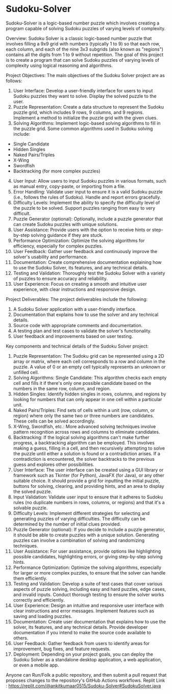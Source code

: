 # Sudoku-Solver
Sudoku-Solver is a logic-based number puzzle which involves creating a program capable of solving Sudoku puzzles of varying levels of complexity.

Overview: Sudoku Solver is a classic logic-based number puzzle that involves filling a 9x9 grid with numbers (typically 1 to 9) so that each row, each column, and each of the nine 3x3 subgrids (also known as "regions") contains all the digits from 1 to 9 without repetition. The goal of this project is to create a program that can solve Sudoku puzzles of varying levels of complexity using logical reasoning and algorithms.

Project Objectives:
The main objectives of the Sudoku Solver project are as follows:

1. User Interface: Develop a user-friendly interface for users to input Sudoku puzzles they want to solve. Display the solved puzzle to the user.
2. Puzzle Representation: Create a data structure to represent the Sudoku puzzle grid, which includes 9 rows, 9 columns, and 9 regions. Implement a method to initialize the puzzle grid with the given clues.
3. Solving Algorithms: Implement logic-based solving algorithms to fill in the puzzle grid. Some common algorithms used in Sudoku solving include:
* Single Candidate
* Hidden Singles
* Naked Pairs/Triples
* X-Wing
* Swordfish
* Backtracking (for more complex puzzles)
4. User Input: Allow users to input Sudoku puzzles in various formats, such as manual entry, copy-paste, or importing from a file.
5. Error Handling: Validate user input to ensure it is a valid Sudoku puzzle (i.e., follows the rules of Sudoku). Handle and report errors gracefully.
6. Difficulty Levels: Implement the ability to specify the difficulty level of the puzzle to be solved. Support puzzles ranging from easy to very difficult.
7. Puzzle Generator (optional): Optionally, include a puzzle generator that can create Sudoku puzzles with unique solutions.
8. User Assistance: Provide users with the option to receive hints or step-by-step solving guidance if they are stuck.
9. Performance Optimization: Optimize the solving algorithms for efficiency, especially for complex puzzles.
10. User Feedback: Gather user feedback and continuously improve the solver's usability and performance.
11. Documentation: Create comprehensive documentation explaining how to use the Sudoku Solver, its features, and any technical details.
12. Testing and Validation: Thoroughly test the Sudoku Solver with a variety of puzzles to ensure accuracy and reliability.
13. User Experience: Focus on creating a smooth and intuitive user experience, with clear instructions and responsive design.

Project Deliverables:
The project deliverables include the following:

1. A Sudoku Solver application with a user-friendly interface.
2. Documentation that explains how to use the solver and any technical details.
3. Source code with appropriate comments and documentation.
4. A testing plan and test cases to validate the solver's functionality.
5. User feedback and improvements based on user testing.

Key components and technical details of the Sudoku Solver project:

1. Puzzle Representation: The Sudoku grid can be represented using a 2D array or matrix, where each cell corresponds to a row and column in the puzzle. A value of 0 or an empty cell typically represents an unknown or unfilled cell.
2. Solving Algorithms: Single Candidate: This algorithm checks each empty cell and fills it if there's only one possible candidate based on the numbers in the same row, column, and region.
3. Hidden Singles: Identify hidden singles in rows, columns, and regions by looking for numbers that can only appear in one cell within a particular unit.
4. Naked Pairs/Triples: Find sets of cells within a unit (row, column, or region) where only the same two or three numbers are candidates. These cells can be solved accordingly.
5. X-Wing, Swordfish, etc.: More advanced solving techniques involve pattern recognition across rows and columns to eliminate candidates.
6. Backtracking: If the logical solving algorithms can't make further progress, a backtracking algorithm can be employed. This involves making a guess, filling in a cell, and then recursively attempting to solve the puzzle until either a solution is found or a contradiction arises. If a contradiction is encountered, the solver backtracks to the previous guess and explores other possibilities.
7. User Interface: The user interface can be created using a GUI library or framework such as Tkinter (for Python), JavaFX (for Java), or any other suitable choice. It should provide a grid for inputting the initial puzzle, buttons for solving, clearing, and providing hints, and an area to display the solved puzzle.
8. Input Validation: Validate user input to ensure that it adheres to Sudoku rules (no duplicate numbers in rows, columns, or regions) and that it's a solvable puzzle.
9. Difficulty Levels: Implement different strategies for selecting and generating puzzles of varying difficulties. The difficulty can be determined by the number of initial clues provided.
10. Puzzle Generator (optional): If you decide to include a puzzle generator, it should be able to create puzzles with a unique solution. Generating puzzles can involve a combination of solving and randomizing techniques.
11. User Assistance: For user assistance, provide options like highlighting possible candidates, highlighting errors, or giving step-by-step solving hints.
12. Performance Optimization: Optimize the solving algorithms, especially for larger or more complex puzzles, to ensure that the solver can handle them efficiently.
13. Testing and Validation: Develop a suite of test cases that cover various aspects of puzzle solving, including easy and hard puzzles, edge cases, and invalid inputs. Conduct thorough testing to ensure the solver works correctly and efficiently.
14. User Experience: Design an intuitive and responsive user interface with clear instructions and error messages. Implement features such as saving and loading puzzles.
15. Documentation: Create user documentation that explains how to use the solver, its features, and any technical details. Provide developer documentation if you intend to make the source code available to others.
16. User Feedback: Gather feedback from users to identify areas for improvement, bug fixes, and feature requests.
17. Deployment: Depending on your project goals, you can deploy the Sudoku Solver as a standalone desktop application, a web application, or even a mobile app.

Anyone can Run/Folk a public repository, and then submit a pull request that proposes changes to the repository's GitHub Actions workflows. Replit Link : https://replit.com/@ankitkumaar0515/Sudoku-Solver#SudokuSolver.java
